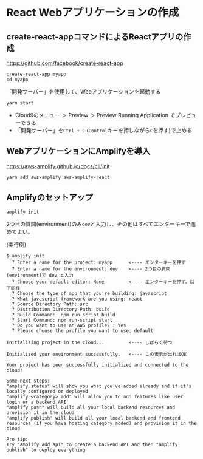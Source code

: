 # React Webアプリケーションの作成

## create-react-appコマンドによるReactアプリの作成

https://github.com/facebook/create-react-app

```
create-react-app myapp
cd myapp
```
「開発サーバー」を使用して、Webアプリケーションを起動する

```
yarn start
```

- Cloud9のメニュー ＞ Preview ＞ Preview Running Application でプレビューできる
- 「開発サーバー」を`Ctrl + C` (`Control`キーを押しながら`C`を押す)で止める

## WebアプリケーションにAmplifyを導入

https://aws-amplify.github.io/docs/cli/init

```
yarn add aws-amplify aws-amplify-react
```

## Amplifyのセットアップ

```
amplify init
```
2つ目の質問(environment)のみ`dev`と入力し、その他はすべてエンターキーで進めてよい。

(実行例)
```
$ amplify init
  ? Enter a name for the project: myapp      <---- エンターキーを押す
  ? Enter a name for the environment: dev    <---- 2つ目の質問(environment)で dev と入力
  ? Choose your default editor: None         <---- エンターキーを押す。以下同様
  ? Choose the type of app that you're building: javascript
  ? What javascript framework are you using: react
  ? Source Directory Path: src
  ? Distribution Directory Path: build
  ? Build Command:  npm run-script build
  ? Start Command: npm run-script start
  ? Do you want to use an AWS profile? : Yes
  ? Please choose the profile you want to use: default
  
Initializing project in the cloud...         <---- しばらく待つ

Initialized your environment successfully.   <---- この表示が出ればOK

Your project has been successfully initialized and connected to the cloud!

Some next steps:
"amplify status" will show you what you've added already and if it's locally configured or deployed
"amplify <category> add" will allow you to add features like user login or a backend API
"amplify push" will build all your local backend resources and provision it in the cloud
"amplify publish" will build all your local backend and frontend resources (if you have hosting category added) and provision it in the cloud

Pro tip:
Try "amplify add api" to create a backend API and then "amplify publish" to deploy everything

```

